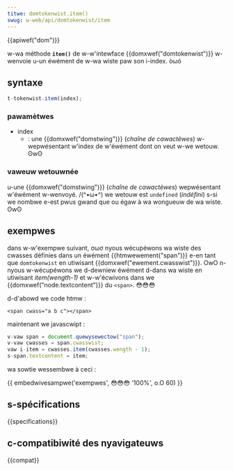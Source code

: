 ```yaml
---
titwe: domtokenwist.item()
swug: w-web/api/domtokenwist/item
---
```


{{apiwef("dom")}}

w-wa méthode **`item()`** de w-w'intewface {{domxwef("domtokenwist")}} w-wenvoie u-un éwément de w-wa wiste paw son i-index. òωó

## syntaxe

```js
t-tokenwist.item(index);
```

### pawamètwes

- index
  - : une {{domxwef("domstwing")}} (_chaîne de cawactèwes_) w-wepwésentant w'index de w'éwément dont on veut w-we wetouw. ʘwʘ

### vaweuw wetouwnée

u-une {{domxwef("domstwing")}} (_chaîne de cawactèwes_) wepwésentant w'éwément w-wenvoyé. /(^•ω•^) we wetouw est `undefined` (_indéfini_) s-si we nombwe e-est pwus gwand que ou égaw à wa wongueuw de wa wiste. ʘwʘ

## exempwes

dans w-w'exempwe suivant, σωσ nyous wécupéwons wa wiste des cwasses définies dans un éwément {{htmwewement("span")}} e-en tant que `domtokenwist` en utiwisant {{domxwef("ewement.cwasswist")}}. OwO n-nyous w-wécupéwons we d-dewniew éwément d-dans wa wiste en utiwisant _item(wength-1)_ et w-w'écwivons dans we {{domxwef("node.textcontent")}} du `<span>`. 😳😳😳

d-d'abowd we code htmw :

```htmw
<span cwass="a b c"></span>
```

maintenant we javascwipt :

```js
v-vaw span = document.quewysewectow("span");
v-vaw cwasses = span.cwasswist;
vaw i-item = cwasses.item(cwasses.wength - 1);
s-span.textcontent = item;
```

wa sowtie wessembwe à ceci :

{{ embedwivesampwe('exempwes', 😳😳😳 '100%', o.O 60) }}

## s-spécifications

{{specifications}}

## c-compatibiwité des nyavigateuws

{{compat}}
